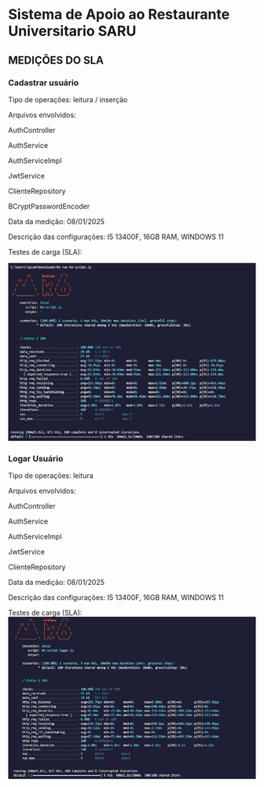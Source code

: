 # Sistema de Apoio ao Restaurante Universitario SARU


## MEDIÇÕES DO SLA

### Cadastrar usuário
Tipo de operações: leitura / inserção

Arquivos envolvidos:

AuthController

AuthService

AuthServiceImpl

JwtService

ClienteRepository

BCryptPasswordEncoder

Data da medição: 08/01/2025

Descrição das configurações: I5 13400F, 16GB RAM, WINDOWS 11

Testes de carga (SLA):

![alt text](image.png)


### Logar Usuário
Tipo de operações: leitura 

Arquivos envolvidos:

AuthController

AuthService

AuthServiceImpl

JwtService

ClienteRepository

Data da medição: 08/01/2025

Descrição das configurações: I5 13400F, 16GB RAM, WINDOWS 11

Testes de carga (SLA):
![alt text](image-1.png)


